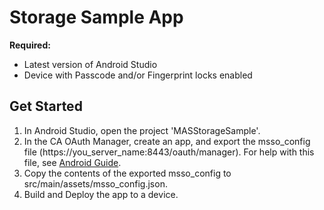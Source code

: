 # Storage Sample App

**Required:**
* Latest version of Android Studio
* Device with Passcode and/or Fingerprint locks enabled

## Get Started
1. In Android Studio, open the project 'MASStorageSample'.
2. In the CA OAuth Manager, create an app, and export the msso_config file (https://you_server_name:8443/oauth/manager). For help with this file, see [Android Guide](https://www.ca.com/us/developers/mas/docs.html?id=1).
3. Copy the contents of the exported msso_config to src/main/assets/msso_config.json.
4. Build and Deploy the app to a device.
